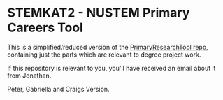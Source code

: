 # STEMKAT2 - NUSTEM Primary Careers Tool

This is a simplified/reduced version of the [PrimaryResearchTool repo](https://github.com/NUSTEM-UK/PrimaryResearchTool), containing just the parts which are relevant to degree project work.

If this repository is relevant to you, you'll have received an email about it from Jonathan.

Peter, Gabriella and Craigs Version.
